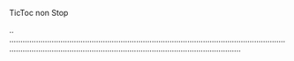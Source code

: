 TicToc non Stop

..
....................................................................................................................................................................................................................................